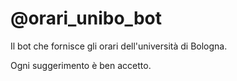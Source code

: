 # @orari_unibo_bot
Il bot che fornisce gli orari dell'università di Bologna.

Ogni suggerimento è ben accetto.
